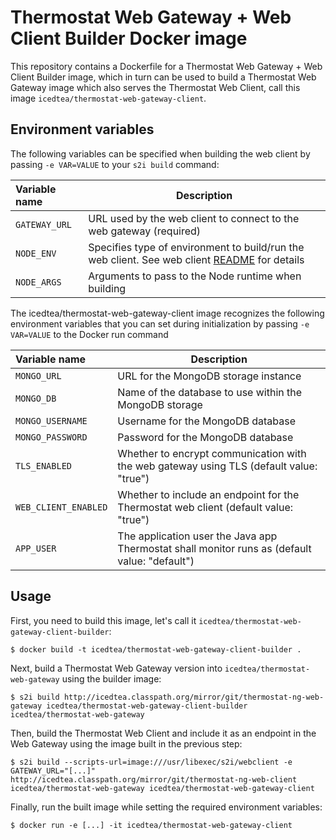 Thermostat Web Gateway + Web Client Builder Docker image
=============================

This repository contains a Dockerfile for a Thermostat Web Gateway + Web Client Builder image, which in turn
can be used to build a Thermostat Web Gateway image which also serves the Thermostat Web Client, 
call this image `icedtea/thermostat-web-gateway-client`.

Environment variables
---------------------------------

The following variables can be specified when building the web client by passing `-e VAR=VALUE` 
to your `s2i build` command:

|    Variable name              |    Description                              |
| :---------------------------- | -----------------------------------------   |
|  `GATEWAY_URL`                | URL used by the web client to connect to the web gateway (required) |
|  `NODE_ENV`                   | Specifies type of environment to build/run the web client. See web client [README](http://icedtea.classpath.org/hg/thermostat-ng/web-client/file/tip/README.md) for details |
|  `NODE_ARGS`                  | Arguments to pass to the Node runtime when building |

The icedtea/thermostat-web-gateway-client image recognizes the following environment
variables that you can set during initialization by passing `-e VAR=VALUE` to
the Docker run command

|    Variable name              |    Description                              |
| :---------------------------- | -----------------------------------------   |
|  `MONGO_URL`                  | URL for the MongoDB storage instance        |
|  `MONGO_DB`                   | Name of the database to use within the MongoDB storage          |
|  `MONGO_USERNAME`             | Username for the MongoDB database           |
|  `MONGO_PASSWORD`             | Password for the MongoDB database           |
|  `TLS_ENABLED`                | Whether to encrypt communication with the web gateway using TLS (default value: "true") |
|  `WEB_CLIENT_ENABLED`         | Whether to include an endpoint for the Thermostat web client (default value: "true") |
|  `APP_USER`                   | The application user the Java app Thermostat shall monitor runs as (default value: "default") |

Usage
---------------------------------
First, you need to build this image, let's call it `icedtea/thermostat-web-gateway-client-builder`:

    $ docker build -t icedtea/thermostat-web-gateway-client-builder .

Next, build a Thermostat Web Gateway version into `icedtea/thermostat-web-gateway` using the builder
image:

    $ s2i build http://icedtea.classpath.org/mirror/git/thermostat-ng-web-gateway icedtea/thermostat-web-gateway-client-builder icedtea/thermostat-web-gateway

Then, build the Thermostat Web Client and include it as an endpoint in the Web Gateway using the image
built in the previous step:

    $ s2i build --scripts-url=image:///usr/libexec/s2i/webclient -e GATEWAY_URL="[...]" http://icedtea.classpath.org/mirror/git/thermostat-ng-web-client icedtea/thermostat-web-gateway icedtea/thermostat-web-gateway-client

Finally, run the built image while setting the required environment variables:

    $ docker run -e [...] -it icedtea/thermostat-web-gateway-client
